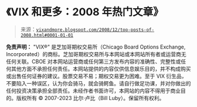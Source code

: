 <!--yml

分类：未分类

日期：2024-05-18 18:08:32

-->

# 《VIX 和更多：2008 年热门文章》

> 来源：[`vixandmore.blogspot.com/2008/12/top-posts-of-2008.html#0001-01-01`](http://vixandmore.blogspot.com/2008/12/top-posts-of-2008.html#0001-01-01)

**免责声明：** "VIX®" 是芝加哥期权交易所（Chicago Board Options Exchange, Incorporated）的商标。芝加哥期权交易所与本网站或本网站所有者或运营商无任何关联。CBOE 对本网站运营商或任何第三方发布内容的准确性、完整性或任何其他方面不承担任何责任。本网站提供的内容仅供信息娱乐目的，并不构成购买或出售任何证券的建议。股票交易不易；期权交易更为困难。至于 VIX 衍生品，不要陷入一种误区，认为你会骑马，就会骑鳄鱼。请自行做足功课，并对你做出的任何投资决策承担全部责任。未经作者书面许可，本网站的内容不得用于商业目的。版权所有 © 2007-2023 比尔·卢比（Bill Luby）。保留所有权利。
